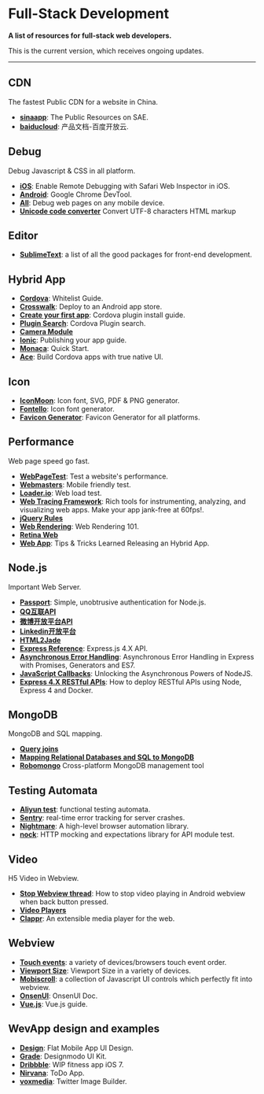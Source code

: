 # Full-Stack Development

**A list of resources for full-stack web developers.**

This is the current version, which receives ongoing updates.

---------------------------------------------------------

## CDN

The fastest Public CDN for a website in China.

+ **[sinaapp](http://lib.sinaapp.com/)**: The Public Resources on SAE.
+ **[baiducloud](https://cloud.baidu.com/doc/index.html?title=docs/cplat/libs)**: 产品文档-百度开放云.

## Debug

Debug Javascript & CSS in all platform.

+ **[iOS](http://moduscreate.com/enable-remote-web-inspector-in-ios-6/)**: Enable Remote Debugging with Safari Web Inspector in iOS.
+ **[Android](https://developers.google.com/web/tools/chrome-devtools/debug/?utm_source=dcc&utm_medium=redirect&utm_campaign=2016q3)**: Google Chrome DevTool.
+ **[All](http://people.apache.org/~pmuellr/weinre/docs/latest/)**: Debug web pages on any mobile device.
+ **[Unicode code converter](http://r12a.github.io/apps/conversion/)** Convert UTF-8 characters HTML markup

## Editor

+ **[SublimeText](https://github.com/mrmartineau/SublimeTextSetupWiki/wiki/Front-end-specific-Packages)**: a list of all the good packages for front-end development.

## Hybrid App

+ **[Cordova](https://cordova.apache.org/docs/en/latest/guide/appdev/whitelist/index.html)**: Whitelist Guide.
+ **[Crosswalk](https://crosswalk-project.org/documentation/android/deploy_to_android_store.html)**: Deploy to an Android app store.
+ **[Create your first app](http://cordova.apache.org/docs/en/latest/guide/cli/index.html#add-plugins)**: Cordova plugin install guide.
+ **[Plugin Search](http://cordova.apache.org/plugins/?q=cordova-plugin-camera)**: Cordova Plugin search.
+ **[Camera Module](https://www.npmjs.com/package/cordova-plugin-camera#module_Camera)**
+ **[Ionic](http://ionicframework.com/docs/guide/publishing.html)**: Publishing your app guide.
+ **[Monaca](https://docs.monaca.io/en/quick_start/)**: Quick Start.
+ **[Ace](http://microsoft.github.io/ace/)**: Build Cordova apps with true native UI.

## Icon

+ **[IconMoon](https://icomoon.io/app/#/select)**: Icon font, SVG, PDF & PNG generator.
+ **[Fontello](http://fontello.com/)**: Icon font generator.
+ **[Favicon Generator](http://realfavicongenerator.net/)**: Favicon Generator for all platforms.

## Performance

Web page speed go fast.

+ **[WebPageTest](https://www.webpagetest.org/)**: Test a website's performance.
+ **[Webmasters](https://www.google.com/webmasters/tools/mobile-friendly/)**: Mobile friendly test.
+ **[Loader.io](https://loader.io/tests)**: Web load test.
+ **[Web Tracing Framework](http://google.github.io/tracing-framework/)**: Rich tools for instrumenting, analyzing, and visualizing web apps. Make your app jank-free at 60fps!.
+ **[jQuery Rules](http://www.artzstudio.com/2009/04/jquery-performance-rules/)**
+ **[Web Rendering](http://frontendbabel.info/articles/webpage-rendering-101/)**: Web Rendering 101.
+ **[Retina Web](https://www.smashingmagazine.com/2012/08/towards-retina-web/)**
+ **[Web App](http://marcgg.com/blog/2014/04/09/phonegap-steroids-hybrid-native-app-tips/)**: Tips & Tricks Learned Releasing an Hybrid App.

## Node.js

Important Web Server.

+ **[Passport](http://passportjs.org/)**: Simple, unobtrusive authentication for Node.js.
+ **[QQ互联API](http://connect.qq.com/manage/login)**
+ **[微博开放平台API](http://open.weibo.com/wiki/2/users/show)**
+ **[Linkedin开放平台](https://www.linkedin.com/developer/apps/4655291/usage)**
+ **[HTML2Jade](http://html2jade.org/)**
+ **[Express Reference](http://expressjs.com/en/api.html)**: Express.js 4.X API.
+ **[Asynchronous Error Handling](https://strongloop.com/strongblog/async-error-handling-expressjs-es7-promises-generators/)**: Asynchronous Error Handling in Express with Promises, Generators and ES7.
+ **[JavaScript Callbacks](http://cwbuecheler.com/web/tutorials/2013/javascript-callbacks/)**: Unlocking the Asynchronous Powers of NodeJS.
+ **[Express 4.X RESTful APIs](http://blog.cloud66.com/how-to-deploy-restful-apis-using-node-express4-and-docker/)**: How to deploy RESTful APIs using Node, Express 4 and Docker.

## MongoDB

MongoDB and SQL mapping.

+ **[Query joins](http://stackoverflow.com/questions/14363065/mongoose-mongodb-query-joins-but-i-come-from-a-sql-background)**
+ **[Mapping Relational Databases and SQL to MongoDB](http://code.tutsplus.com/articles/mapping-relational-databases-and-sql-to-mongodb--net-35650)**
+ **[Robomongo](https://robomongo.org/)** Cross-platform MongoDB management tool

## Testing Automata

+ **[Aliyun test](http://itest.aliyun.com/home?type=msg)**: functional testing automata.
+ **[Sentry](https://app.getsentry.com/)**: real-time error tracking for server crashes.
+ **[Nightmare](http://www.nightmarejs.org/)**: A high-level browser automation library.
+ **[nock](https://github.com/node-nock/nock)**: HTTP mocking and expectations library for API module test.

## Video

H5 Video in Webview.

+ **[Stop Webview thread](http://stackoverflow.com/questions/5946698/how-to-stop-youtube-video-playing-in-android-webview)**: How to stop video playing in Android webview when back button pressed.
+ **[Video Players](https://github.com/showcases/video-tools)**
+ **[Clappr](https://github.com/clappr/clappr)**: An extensible media player for the web.

## Webview

+ **[Touch events](https://patrickhlauke.github.io/touch/tests/results/)**: a variety of devices/browsers touch event order.
+ **[Viewport Size](http://viewportsizes.com/)**: Viewport Size in a variety of devices.
+ **[Mobiscroll](https://demo.mobiscroll.com/calendar)**: a collection of Javascript UI controls which perfectly fit into webview.
+ **[OnsenUI](https://onsen.io/v2/docs/js.html)**: OnsenUI Doc.
+ **[Vue.js](http://vuejs.org.cn/guide/list.html)**: Vue.js guide.

## WevApp design and examples

+ **[Design](https://graphicriver.net/item/idealogic-flat-mobile-app-ui-design/8294953?ref=premiumtemplates&ref=premiumtemplates&clickthrough_id=725810062&redirect_back=true)**: Flat Mobile App UI Design.
+ **[Grade](http://market.designmodo.com/grade/?u=2038)**: Designmodo UI Kit.
+ **[Dribbble](https://dribbble.com/shots/1133896-WIP-fitness-app-iOS-7)**: WIP fitness app iOS 7.
+ **[Nirvana](https://www.nirvanahq.com/)**: ToDo App.
+ **[voxmedia](http://apps.voxmedia.com/tools/meme/sbnation/)**: Twitter Image Builder.


